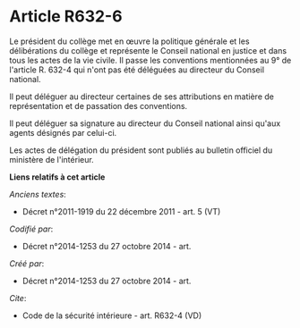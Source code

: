 # Article R632-6

Le président du collège met en œuvre la politique générale et les délibérations du collège et représente le Conseil national
en justice et dans tous les actes de la vie civile. Il passe les conventions mentionnées au 9° de l'article R. 632-4 qui
n'ont pas été déléguées au directeur du Conseil national. 

Il peut déléguer au directeur certaines de ses attributions en matière de représentation et de passation des conventions. 

Il peut déléguer sa signature au directeur du Conseil national ainsi qu'aux agents désignés par celui-ci. 

Les actes de délégation du président sont publiés au bulletin officiel du ministère de l'intérieur.

**Liens relatifs à cet article**

_Anciens textes_:

  - Décret n°2011-1919 du 22 décembre 2011 - art. 5 (VT)

_Codifié par_:

  - Décret n°2014-1253 du 27 octobre 2014 - art.

_Créé par_:

  - Décret n°2014-1253 du 27 octobre 2014 - art.

_Cite_:

  - Code de la sécurité intérieure - art. R632-4 (VD)
